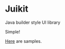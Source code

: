 # Juikit

Java builder style UI library

Simple!

[Here](https://github.com/OrigamiDream/juikit/blob/master/src/test/java/avis/juikit/test) are samples.